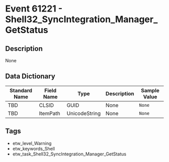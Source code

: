 # Event 61221 - Shell32_SyncIntegration_Manager_GetStatus

## Description
None

## Data Dictionary
|Standard Name|Field Name|Type|Description|Sample Value|
|---|---|---|---|---|
|TBD|CLSID|GUID|None|`None`|
|TBD|ItemPath|UnicodeString|None|`None`|

## Tags
* etw_level_Warning
* etw_keywords_Shell
* etw_task_Shell32_SyncIntegration_Manager_GetStatus